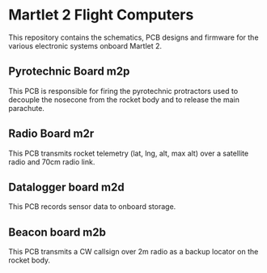 # Martlet 2 Flight Computers

This repository contains the schematics, PCB designs and firmware for the
various electronic systems onboard Martlet 2.

## Pyrotechnic Board m2p
This PCB is responsible for firing the pyrotechnic protractors used to decouple
the nosecone from the rocket body and to release the main parachute. 

## Radio Board m2r
This PCB transmits rocket telemetry (lat, lng, alt, max alt) over a satellite
radio and 70cm radio link.

## Datalogger board m2d
This PCB records sensor data to onboard storage.

## Beacon board m2b
This PCB transmits a CW callsign over 2m radio as a backup locator on the
rocket body.
